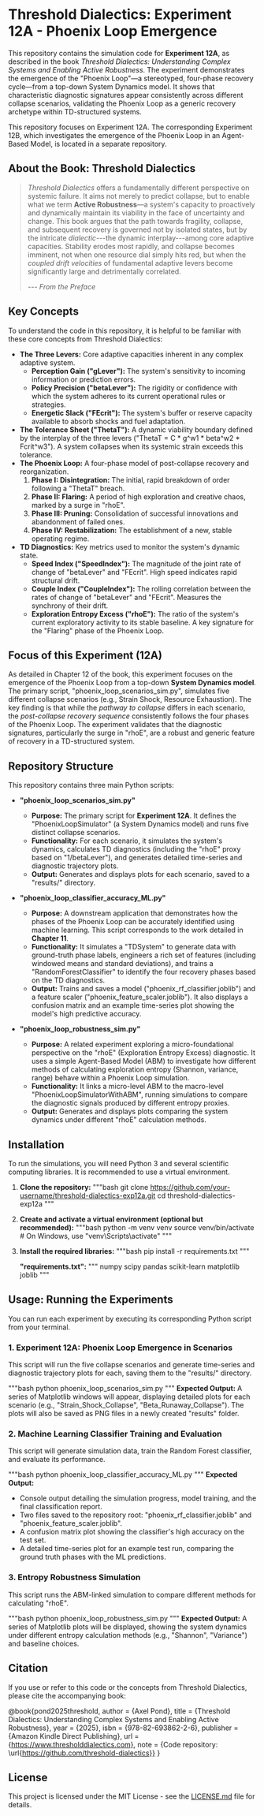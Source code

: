 # Threshold Dialectics: Experiment 12A - Phoenix Loop Emergence

This repository contains the simulation code for **Experiment 12A**, as described in the book *Threshold Dialectics: Understanding Complex Systems and Enabling Active Robustness*. The experiment demonstrates the emergence of the "Phoenix Loop"—a stereotyped, four-phase recovery cycle—from a top-down System Dynamics model. It shows that characteristic diagnostic signatures appear consistently across different collapse scenarios, validating the Phoenix Loop as a generic recovery archetype within TD-structured systems.

This repository focuses on Experiment 12A. The corresponding Experiment 12B, which investigates the emergence of the Phoenix Loop in an Agent-Based Model, is located in a separate repository.

## About the Book: Threshold Dialectics

> *Threshold Dialectics* offers a fundamentally different perspective on systemic failure. It aims not merely to predict collapse, but to enable what we term **Active Robustness**—a system's capacity to proactively and dynamically maintain its viability in the face of uncertainty and change. This book argues that the path towards fragility, collapse, and subsequent recovery is governed not by isolated states, but by the intricate *dialectic*---the dynamic interplay---among core adaptive capacities. Stability erodes most rapidly, and collapse becomes imminent, not when one resource dial simply hits red, but when the *coupled drift velocities* of fundamental adaptive levers become significantly large and detrimentally correlated.
>
> --- *From the Preface*

## Key Concepts

To understand the code in this repository, it is helpful to be familiar with these core concepts from Threshold Dialectics:

*   **The Three Levers:** Core adaptive capacities inherent in any complex adaptive system.
    *   **Perception Gain ("gLever"):** The system's sensitivity to incoming information or prediction errors.
    *   **Policy Precision ("betaLever"):** The rigidity or confidence with which the system adheres to its current operational rules or strategies.
    *   **Energetic Slack ("FEcrit"):** The system's buffer or reserve capacity available to absorb shocks and fuel adaptation.
*   **The Tolerance Sheet ("ThetaT"):** A dynamic viability boundary defined by the interplay of the three levers ("ThetaT = C * g^w1 * beta^w2 * Fcrit^w3"). A system collapses when its systemic strain exceeds this tolerance.
*   **The Phoenix Loop:** A four-phase model of post-collapse recovery and reorganization.
    1.  **Phase I: Disintegration:** The initial, rapid breakdown of order following a "ThetaT" breach.
    2.  **Phase II: Flaring:** A period of high exploration and creative chaos, marked by a surge in "rhoE".
    3.  **Phase III: Pruning:** Consolidation of successful innovations and abandonment of failed ones.
    4.  **Phase IV: Restabilization:** The establishment of a new, stable operating regime.
*   **TD Diagnostics:** Key metrics used to monitor the system's dynamic state.
    *   **Speed Index ("SpeedIndex"):** The magnitude of the joint rate of change of "betaLever" and "FEcrit". High speed indicates rapid structural drift.
    *   **Couple Index ("CoupleIndex"):** The rolling correlation between the rates of change of "betaLever" and "FEcrit". Measures the synchrony of their drift.
    *   **Exploration Entropy Excess ("rhoE"):** The ratio of the system's current exploratory activity to its stable baseline. A key signature for the "Flaring" phase of the Phoenix Loop.

## Focus of this Experiment (12A)

As detailed in Chapter 12 of the book, this experiment focuses on the emergence of the Phoenix Loop from a top-down **System Dynamics model**. The primary script, "phoenix_loop_scenarios_sim.py", simulates five different collapse scenarios (e.g., Strain Shock, Resource Exhaustion). The key finding is that while the *pathway to collapse* differs in each scenario, the *post-collapse recovery sequence* consistently follows the four phases of the Phoenix Loop. The experiment validates that the diagnostic signatures, particularly the surge in "rhoE", are a robust and generic feature of recovery in a TD-structured system.

## Repository Structure

This repository contains three main Python scripts:

*   **"phoenix_loop_scenarios_sim.py"**
    *   **Purpose:** The primary script for **Experiment 12A**. It defines the "PhoenixLoopSimulator" (a System Dynamics model) and runs five distinct collapse scenarios.
    *   **Functionality:** For each scenario, it simulates the system's dynamics, calculates TD diagnostics (including the "rhoE" proxy based on "1/betaLever"), and generates detailed time-series and diagnostic trajectory plots.
    *   **Output:** Generates and displays plots for each scenario, saved to a "results/" directory.

*   **"phoenix_loop_classifier_accuracy_ML.py"**
    *   **Purpose:** A downstream application that demonstrates how the phases of the Phoenix Loop can be accurately identified using machine learning. This script corresponds to the work detailed in **Chapter 11**.
    *   **Functionality:** It simulates a "TDSystem" to generate data with ground-truth phase labels, engineers a rich set of features (including windowed means and standard deviations), and trains a "RandomForestClassifier" to identify the four recovery phases based on the TD diagnostics.
    *   **Output:** Trains and saves a model ("phoenix_rf_classifier.joblib") and a feature scaler ("phoenix_feature_scaler.joblib"). It also displays a confusion matrix and an example time-series plot showing the model's high predictive accuracy.

*   **"phoenix_loop_robustness_sim.py"**
    *   **Purpose:** A related experiment exploring a micro-foundational perspective on the "rhoE" (Exploration Entropy Excess) diagnostic. It uses a simple Agent-Based Model (ABM) to investigate how different methods of calculating exploration entropy (Shannon, variance, range) behave within a Phoenix Loop simulation.
    *   **Functionality:** It links a micro-level ABM to the macro-level "PhoenixLoopSimulatorWithABM", running simulations to compare the diagnostic signals produced by different entropy proxies.
    *   **Output:** Generates and displays plots comparing the system dynamics under different "rhoE" calculation methods.

## Installation

To run the simulations, you will need Python 3 and several scientific computing libraries. It is recommended to use a virtual environment.

1.  **Clone the repository:**
    """bash
    git clone https://github.com/your-username/threshold-dialectics-exp12a.git
    cd threshold-dialectics-exp12a
    """

2.  **Create and activate a virtual environment (optional but recommended):**
    """bash
    python -m venv venv
    source venv/bin/activate  # On Windows, use "venv\Scripts\activate"
    """

3.  **Install the required libraries:**
    """bash
    pip install -r requirements.txt
    """

    **"requirements.txt":**
    """
    numpy
    scipy
    pandas
    scikit-learn
    matplotlib
    joblib
    """

## Usage: Running the Experiments

You can run each experiment by executing its corresponding Python script from your terminal.

### 1. Experiment 12A: Phoenix Loop Emergence in Scenarios

This script will run the five collapse scenarios and generate time-series and diagnostic trajectory plots for each, saving them to the "results/" directory.

"""bash
python phoenix_loop_scenarios_sim.py
"""
**Expected Output:** A series of Matplotlib windows will appear, displaying detailed plots for each scenario (e.g., "Strain\_Shock\_Collapse", "Beta\_Runaway\_Collapse"). The plots will also be saved as PNG files in a newly created "results" folder.

### 2. Machine Learning Classifier Training and Evaluation

This script will generate simulation data, train the Random Forest classifier, and evaluate its performance.

"""bash
python phoenix_loop_classifier_accuracy_ML.py
"""
**Expected Output:**
*   Console output detailing the simulation progress, model training, and the final classification report.
*   Two files saved to the repository root: "phoenix_rf_classifier.joblib" and "phoenix_feature_scaler.joblib".
*   A confusion matrix plot showing the classifier's high accuracy on the test set.
*   A detailed time-series plot for an example test run, comparing the ground truth phases with the ML predictions.

### 3. Entropy Robustness Simulation

This script runs the ABM-linked simulation to compare different methods for calculating "rhoE".

"""bash
python phoenix_loop_robustness_sim.py
"""
**Expected Output:** A series of Matplotlib plots will be displayed, showing the system dynamics under different entropy calculation methods (e.g., "Shannon", "Variance") and baseline choices.

## Citation

If you use or refer to this code or the concepts from Threshold Dialectics, please cite the accompanying book:

@book{pond2025threshold,
  author    = {Axel Pond},
  title     = {Threshold Dialectics: Understanding Complex Systems and Enabling Active Robustness},
  year      = {2025},
  isbn      = {978-82-693862-2-6},
  publisher = {Amazon Kindle Direct Publishing},
  url       = {https://www.thresholddialectics.com},
  note      = {Code repository: \url{https://github.com/threshold-dialectics}}
}

## License

This project is licensed under the MIT License - see the [LICENSE.md](LICENSE.md) file for details.

